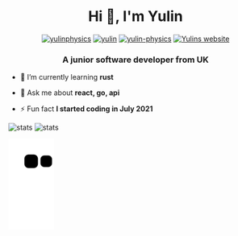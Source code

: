 <h1 align="center">Hi 👋, I'm Yulin</h1>
<p align="center">
  <a href="https://linkedin.com/in/yulinphysics"><img height="20em" src="https://img.shields.io/badge/LinkedIn-0077B5?style=for-the-badge&logo=linkedin&logoColor=white" alt="yulinphysics" style="max-width: 100%;"></a>
  <a href="https://dev.to/yulin"><img height="20em" src="https://img.shields.io/badge/dev.to-0A0A0A?style=for-the-badge&logo=dev.to&logoColor=white" alt="yulin" style="max-width: 100%;"></a>
  <a href="https://github.com/yulin-physics"><img height="20em" src="https://img.shields.io/badge/GitHub-100000?style=for-the-badge&logo=github&logoColor=white" alt="yulin-physics" style="max-width: 100%;"></a>
  <a href="https://yulin-physics.github.io/yulinchen"><img height="20em" src="https://img.shields.io/badge/website-000000?style=for-the-badge&logo=About.me&logoColor=white" alt="Yulins website" style="max-width: 100%;"/></a>
</p>

<h3 align="center">A junior software developer from UK</h3>

- 🌱 I’m currently learning **rust**

- 💬 Ask me about **react, go, api**

- ⚡ Fun fact **I started coding in July 2021**

<p align="left">
<img height="180em" src="https://github-readme-stats.vercel.app/api?username=yulin-physics&theme=buefy&show_icons=true&hide_border=true&&count_private=true&include_all_commits=true" alt="stats"/>
<img height="180em" src="https://github-readme-stats.vercel.app/api/top-langs/?username=yulin-physics&theme=buefy&hide_border=true&show_icons=true&layout=compact&langs_count=8" alt="stats"/>
</p>

<p align="left"><a target="_blank" href="https://github.com/yulin-physics/yulin-physics/blob/output/github-contribution-grid-snake.svg"><img height="180em" src="https://github.com/yulin-physics/yulin-physics/raw/output/github-contribution-grid-snake.svg" alt="yulins snake gif" /></a>
</p>
